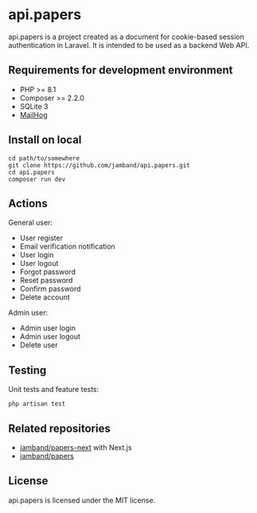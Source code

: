 # api.papers

api.papers is a project created as a document for cookie-based session authentication in Laravel. It is intended to be used as a backend Web API.

## Requirements for development environment

- PHP >= 8.1
- Composer >= 2.2.0
- SQLite 3
- [MailHog](https://github.com/mailhog/MailHog)

## Install on local

```
cd path/to/somewhere
git clone https://github.com/jamband/api.papers.git
cd api.papers
composer run dev
```

## Actions

General user:

- User register
- Email verification notification
- User login
- User logout
- Forgot password
- Reset password
- Confirm password
- Delete account

Admin user:

- Admin user login
- Admin user logout
- Delete user

## Testing

Unit tests and feature tests:

```
php artisan test
```

## Related repositories

- [jamband/papers-next](https://github.com/jamband/papers-next) with Next.js
- [jamband/papers](https://github.com/jamband/papers)

## License

api.papers is licensed under the MIT license.

